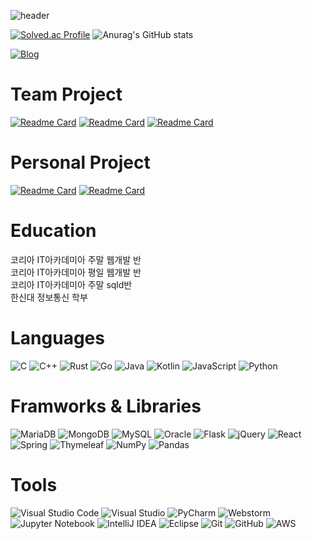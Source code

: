 ![header](https://capsule-render.vercel.app/api?type=waving&color=auto&height=300&section=header&text=UHeeJoon's%20Github&fontSize=90)

[![Solved.ac Profile](http://mazassumnida.wtf/api/v2/generate_badge?boj=dbgmlwns)](https://solved.ac/dbgmlwns/)
![Anurag's GitHub stats](https://github-readme-stats.vercel.app/api?username=UHeeJoon&theme=vue-dark&show_icons=true)

[![Blog](https://img.shields.io/badge/Algorithm%20Blog-FF5722?style=for-the-badge&logo=blogger&logoColor=white)](https://velog.io/@uheejoon)
<!--
[![Blog](https://img.shields.io/badge/tilㅡtheory%20Blog-FF5722?style=for-the-badge&logo=blogger&logoColor=white)](https://codding-til-theory.tistory.com/manage)
[![](https://img.shields.io/badge/other%20github-%23121011.svg?style=for-the-badge&logo=github&logoColor=white)](https://github.com/Dev-RuntimeTerror)
-->

# Team Project
[![Readme Card](https://github-readme-stats.vercel.app/api/pin/?username=team-osca2&repo=spring-osca)](https://github.com/team-osca2/spring-osca)
[![Readme Card](https://github-readme-stats.vercel.app/api/pin/?username=O-O-A-A&repo=BodeumMe)](https://github.com/O-O-A-A/BodeumMe)
[![Readme Card](https://github-readme-stats.vercel.app/api/pin/?username=UHeeJoon&repo=hanghae99)](https://github.com/UHeeJoon/hanghae99)

# Personal Project
[![Readme Card](https://github-readme-stats.vercel.app/api/pin/?username=UHeeJoon&repo=hs-major)](https://github.com/UHeeJoon/hs-major)
[![Readme Card](https://github-readme-stats.vercel.app/api/pin/?username=UHeeJoon&repo=react-tictactoe)](https://github.com/UHeeJoon/react-tictactoe)
<!-- [![Readme Card](https://github-readme-stats.vercel.app/api/pin/?username=UHeeJoon&repo=FlappyClone)](https://github.com/UHeeJoon/FlappyClone) -->

# Education
코리아 IT아카데미아 주말 웹개발 반  
코리아 IT아카데미아 평일 웹개발 반  
코리아 IT아카데미아 주말 sqld반  
한신대 정보통신 학부   

# Languages
![C](https://img.shields.io/badge/c-%2300599C.svg?style=for-the-badge&logo=c&logoColor=white)
![C++](https://img.shields.io/badge/c++-%2300599C.svg?style=for-the-badge&logo=c%2B%2B&logoColor=white)
![Rust](https://img.shields.io/badge/rust-%23000000.svg?style=for-the-badge&logo=rust&logoColor=white)
![Go](https://img.shields.io/badge/go-%2300ADD8.svg?style=for-the-badge&logo=go&logoColor=white)
![Java](https://img.shields.io/badge/java-%23ED8B00.svg?style=for-the-badge&logo=java&logoColor=white)
![Kotlin](https://img.shields.io/badge/kotlin-%230095D5.svg?style=for-the-badge&logo=kotlin&logoColor=white)
![JavaScript](https://img.shields.io/badge/javascript-%23323330.svg?style=for-the-badge&logo=javascript&logoColor=%23F7DF1E)
![Python](https://img.shields.io/badge/python-3670A0?style=for-the-badge&logo=python&logoColor=ffdd54)
<!-- ![CSS3](https://img.shields.io/badge/css3-%231572B6.svg?style=for-the-badge&logo=css3&logoColor=white) -->
<!-- ![HTML5](https://img.shields.io/badge/html5-%23E34F26.svg?style=for-the-badge&logo=html5&logoColor=white) -->
<!-- ![TypeScript](https://img.shields.io/badge/typescript-%23007ACC.svg?style=for-the-badge&logo=typescript&logoColor=white) -->

# Framworks & Libraries
![MariaDB](https://img.shields.io/badge/MariaDB-003545?style=for-the-badge&logo=mariadb&logoColor=white) 
![MongoDB](https://img.shields.io/badge/MongoDB-%234ea94b.svg?style=for-the-badge&logo=mongodb&logoColor=white) 
![MySQL](https://img.shields.io/badge/mysql-%2300f.svg?style=for-the-badge&logo=mysql&logoColor=white) 
![Oracle](https://img.shields.io/badge/Oracle-F80000?style=for-the-badge&logo=oracle&logoColor=white)
![Flask](https://img.shields.io/badge/flask-%23000.svg?style=for-the-badge&logo=flask&logoColor=white) 
![jQuery](https://img.shields.io/badge/jquery-%230769AD.svg?style=for-the-badge&logo=jquery&logoColor=white)
![React](https://img.shields.io/badge/react-%2320232a.svg?style=for-the-badge&logo=react&logoColor=%2361DAFB) 
![Spring](https://img.shields.io/badge/spring-%236DB33F.svg?style=for-the-badge&logo=spring&logoColor=white) 
![Thymeleaf](https://img.shields.io/badge/Thymeleaf-%23005C0F.svg?style=for-the-badge&logo=Thymeleaf&logoColor=white)
![NumPy](https://img.shields.io/badge/numpy-%23013243.svg?style=for-the-badge&logo=numpy&logoColor=white)
![Pandas](https://img.shields.io/badge/pandas-%23150458.svg?style=for-the-badge&logo=pandas&logoColor=white)
<!-- ![Bootstrap](https://img.shields.io/badge/bootstrap-%23563D7C.svg?style=for-the-badge&logo=bootstrap&logoColor=white) -->
<!--![FastAPI](https://img.shields.io/badge/FastAPI-005571?style=for-the-badge&logo=fastapi)  -->
<!-- ![React Native](https://img.shields.io/badge/react_native-%2320232a.svg?style=for-the-badge&logo=react&logoColor=%2361DAFB) -->

# Tools
![Visual Studio Code](https://img.shields.io/badge/Visual%20Studio%20Code-0078d7.svg?style=for-the-badge&logo=visual-studio-code&logoColor=white)
![Visual Studio](https://img.shields.io/badge/Visual%20Studio-5C2D91.svg?style=for-the-badge&logo=visual-studio&logoColor=white)
![PyCharm](https://img.shields.io/badge/pycharm-143?style=for-the-badge&logo=pycharm&logoColor=black&color=black&labelColor=green)
![Webstorm](https://img.shields.io/badge/webstorm-000000.svg?style=for-the-badge&logo=webstorm&logoColor=white)
![Jupyter Notebook](https://img.shields.io/badge/jupyter-%23FA0F00.svg?style=for-the-badge&logo=jupyter&logoColor=white)
![IntelliJ IDEA](https://img.shields.io/badge/IntelliJIDEA-000000.svg?style=for-the-badge&logo=intellij-idea&logoColor=white)
![Eclipse](https://img.shields.io/badge/Eclipse-FE7A16.svg?style=for-the-badge&logo=Eclipse&logoColor=white)
![Git](https://img.shields.io/badge/git-%23F05033.svg?style=for-the-badge&logo=git&logoColor=white)
![GitHub](https://img.shields.io/badge/github-%23121011.svg?style=for-the-badge&logo=github&logoColor=white)
![AWS](https://img.shields.io/badge/AWS-%23FF9900.svg?style=for-the-badge&logo=amazon-aws&logoColor=white)
<!-- ![Vim](https://img.shields.io/badge/VIM-%2311AB00.svg?style=for-the-badge&logo=vim&logoColor=white) -->
<!-- ![Unity](https://img.shields.io/badge/unity-%23000000.svg?style=for-the-badge&logo=unity&logoColor=white) --?

# OS & Hardware
![Windows](https://img.shields.io/badge/Windows-0078D6?style=for-the-badge&logo=windows&logoColor=white)
![Ubuntu](https://img.shields.io/badge/Ubuntu-E95420?style=for-the-badge&logo=ubuntu&logoColor=white)

